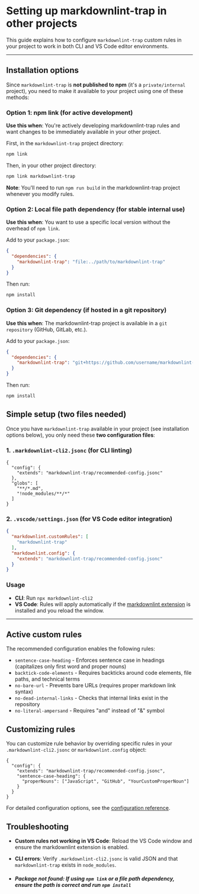 # Setting up markdownlint-trap in other projects

This guide explains how to configure `markdownlint-trap` custom rules in your project to work in both CLI and VS Code editor environments.

---

## Installation options

Since `markdownlint-trap` is **not published to npm** (it's a `private/internal` project), you need to make it available to your project using one of these methods:

### Option 1: npm link (for active development)

**Use this when**: You're actively developing markdownlint-trap rules and want changes to be immediately available in your other project.

First, in the `markdownlint-trap` project directory:

```bash
npm link
```

Then, in your other project directory:

```bash
npm link markdownlint-trap
```

**Note**: You'll need to run `npm run build` in the markdownlint-trap project whenever you modify rules.

### Option 2: Local file path dependency (for stable internal use)

**Use this when**: You want to use a specific local version without the overhead of `npm link`.

Add to your `package.json`:

```json
{
  "dependencies": {
    "markdownlint-trap": "file:../path/to/markdownlint-trap"
  }
}
```

Then run:

```bash
npm install
```

### Option 3: Git dependency (if hosted in a git repository)

**Use this when**: The markdownlint-trap project is available in a `git repository` (GitHub, GitLab, etc.).

Add to your `package.json`:

```json
{
  "dependencies": {
    "markdownlint-trap": "git+https://github.com/username/markdownlint-trap.git"
  }
}
```

Then run:

```bash
npm install
```

## Simple setup (two files needed)

Once you have `markdownlint-trap` available in your project (see installation options below), you only need these **two configuration files**:

### 1. `.markdownlint-cli2.jsonc` (for CLI linting)

```jsonc
{
  "config": {
    "extends": "markdownlint-trap/recommended-config.jsonc"
  },
  "globs": [
    "**/*.md",
    "!node_modules/**/*"
  ]
}
```

### 2. `.vscode/settings.json` (for VS Code editor integration)

```json
{
  "markdownlint.customRules": [
    "markdownlint-trap"
  ],
  "markdownlint.config": {
    "extends": "markdownlint-trap/recommended-config.jsonc"
  }
}
```

### Usage

- **CLI**: Run `npx markdownlint-cli2`
- **VS Code**: Rules will apply automatically if the [markdownlint extension](https://marketplace.visualstudio.com/items?itemName=DavidAnson.vscode-markdownlint) is installed and you reload the window.

 ---

## Active custom rules

The recommended configuration enables the following rules:

- `sentence-case-heading` - Enforces sentence case in headings (capitalizes only first word and proper nouns)
- `backtick-code-elements` - Requires backticks around code elements, file paths, and technical terms
- `no-bare-url` - Prevents bare URLs (requires proper markdown link syntax)
- `no-dead-internal-links` - Checks that internal links exist in the repository
- `no-literal-ampersand` - Requires "and" instead of "&" symbol

## Customizing rules

You can customize rule behavior by overriding specific rules in your `.markdownlint-cli2.jsonc` or `markdownlint.config` object:

```jsonc
{
  "config": {
    "extends": "markdownlint-trap/recommended-config.jsonc",
    "sentence-case-heading": {
      "properNouns": ["JavaScript", "GitHub", "YourCustomProperNoun"]
    }
  }
}
```

For detailed configuration options, see the [configuration reference](../reference/rules.md).

## Troubleshooting

- **Custom rules not working in VS Code**: Reload the VS Code window and ensure the markdownlint extension is enabled.
- **CLI errors**: Verify `.markdownlint-cli2.jsonc` is valid JSON and that `markdownlint-trap` exists in `node_modules`.

- ##### **Package not found**: If using `npm link` or a file path dependency, ensure the path is correct and run `npm install`
